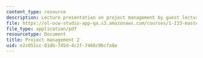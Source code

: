 ```yaml
---
content_type: resource
description: Lecture presentation on project management by guest lecturer Chu E. Ho.
file: https://ol-ocw-studio-app-qa.s3.amazonaws.com/courses/1-133-masters-of-engineering-concepts-of-engineering-practice-fall-2007/e2c051cc81db745d4c2f7468c9bcfa8e_lec_09.pdf
file_type: application/pdf
resourcetype: Document
title: Project management 2
uid: e2c051cc-81db-745d-4c2f-7468c9bcfa8e
---
```

